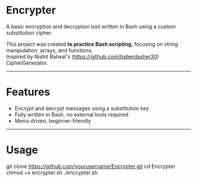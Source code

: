 # Encrypter

A basic encryption and decryption tool written in Bash using a custom substitution cipher.

This project was created **to practice Bash scripting**, focusing on string manipulation, arrays, and functions.  
Inspired by Nishit Batwal's (https://github.com/haberdasher30) CipherGenerator.

---

# Features

- Encrypt and decrypt messages using a substitution key
- Fully written in Bash, no external tools required
- Menu-driven, beginner-friendly

---

# Usage

git clone https://github.com/yourusername/Encrypter.git
cd Encrypter
chmod +x encrypter.sh
./encrypter.sh
